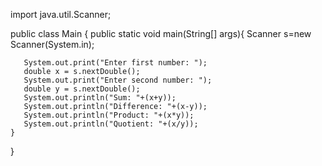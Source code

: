 import java.util.Scanner;

public class Main {
    public static void main(String[] args){
       Scanner s=new Scanner(System.in);

       System.out.print("Enter first number: ");
       double x = s.nextDouble();          
       System.out.print("Enter second number: ");
       double y = s.nextDouble();         
       System.out.println("Sum: "+(x+y));          
       System.out.println("Difference: "+(x-y));  
       System.out.println("Product: "+(x*y));      
       System.out.println("Quotient: "+(x/y)); 
    }
}
